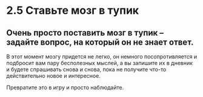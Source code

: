 # 2.5 Ставьте мозг в тупик

## Очень просто поставить мозг в тупик – задайте вопрос, на который он не знает ответ.

В этот момент мозгу придется не легко, он немного посопротивляется и подбросит вам пару бесполезных мыслей, а вы запишите их в дневник и будете спрашивать снова и снова, пока не получите что-то действительно новое и интересное. 

Превратите это в игру и просто наблюдайте.
